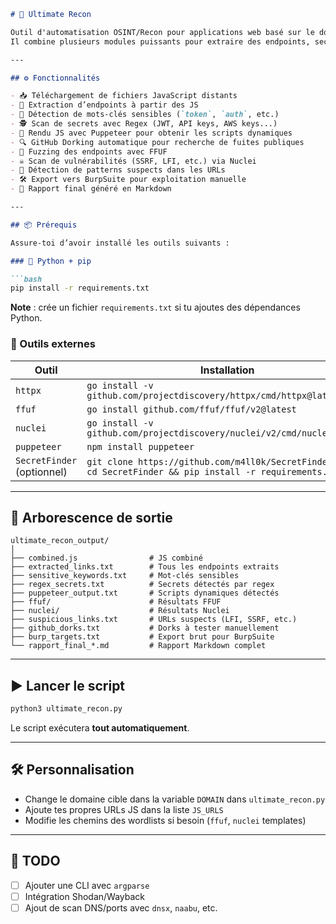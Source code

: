 
````markdown
# 🔎 Ultimate Recon

Outil d'automatisation OSINT/Recon pour applications web basé sur le domaine cible.  
Il combine plusieurs modules puissants pour extraire des endpoints, secrets, scripts dynamiques, vulnérabilités courantes et générer un rapport Markdown complet.

---

## ⚙️ Fonctionnalités

- 📥 Téléchargement de fichiers JavaScript distants
- 🔗 Extraction d’endpoints à partir des JS
- 🧪 Détection de mots-clés sensibles (`token`, `auth`, etc.)
- 🕵️ Scan de secrets avec Regex (JWT, API keys, AWS keys...)
- 🧠 Rendu JS avec Puppeteer pour obtenir les scripts dynamiques
- 🔍 GitHub Dorking automatique pour recherche de fuites publiques
- 🚀 Fuzzing des endpoints avec FFUF
- ☠️ Scan de vulnérabilités (SSRF, LFI, etc.) via Nuclei
- 🧼 Détection de patterns suspects dans les URLs
- 🛠️ Export vers BurpSuite pour exploitation manuelle
- 📄 Rapport final généré en Markdown

---

## 📦 Prérequis

Assure-toi d’avoir installé les outils suivants :

### 🐍 Python + pip

```bash
pip install -r requirements.txt
````

**Note** : crée un fichier `requirements.txt` si tu ajoutes des dépendances Python.

### 🧰 Outils externes

| Outil                      | Installation                                                                                                 |
| -------------------------- | ------------------------------------------------------------------------------------------------------------ |
| `httpx`                    | `go install -v github.com/projectdiscovery/httpx/cmd/httpx@latest`                                           |
| `ffuf`                     | `go install github.com/ffuf/ffuf/v2@latest`                                                                  |
| `nuclei`                   | `go install -v github.com/projectdiscovery/nuclei/v2/cmd/nuclei@latest`                                      |
| `puppeteer`                | `npm install puppeteer`                                                                                      |
| `SecretFinder` (optionnel) | `git clone https://github.com/m4ll0k/SecretFinder.git && cd SecretFinder && pip install -r requirements.txt` |

---

## 📂 Arborescence de sortie

```
ultimate_recon_output/
│
├── combined.js                # JS combiné
├── extracted_links.txt        # Tous les endpoints extraits
├── sensitive_keywords.txt     # Mot-clés sensibles
├── regex_secrets.txt          # Secrets détectés par regex
├── puppeteer_output.txt       # Scripts dynamiques détectés
├── ffuf/                      # Résultats FFUF
├── nuclei/                    # Résultats Nuclei
├── suspicious_links.txt       # URLs suspects (LFI, SSRF, etc.)
├── github_dorks.txt           # Dorks à tester manuellement
├── burp_targets.txt           # Export brut pour BurpSuite
└── rapport_final_*.md         # Rapport Markdown complet
```

---

## ▶️ Lancer le script

```bash
python3 ultimate_recon.py
```

Le script exécutera **tout automatiquement**.

---

## 🛠 Personnalisation

* Change le domaine cible dans la variable `DOMAIN` dans `ultimate_recon.py`
* Ajoute tes propres URLs JS dans la liste `JS_URLS`
* Modifie les chemins des wordlists si besoin (`ffuf`, `nuclei` templates)

---

## 🧩 TODO

* [ ] Ajouter une CLI avec `argparse`
* [ ] Intégration Shodan/Wayback
* [ ] Ajout de scan DNS/ports avec `dnsx`, `naabu`, etc.
